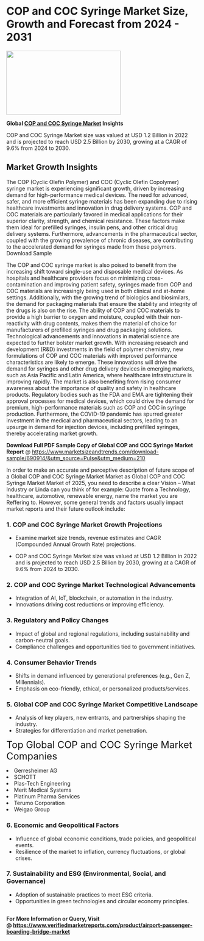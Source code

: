 <H1>COP and COC Syringe Market Size, Growth and Forecast from 2024 - 2031</H1><img class="aligncenter size-medium wp-image-584254" src="https://thirdeyenews.in/wp-content/uploads/2024/09/Global-Market-Research-300x168.jpeg" alt="" width="300" height="168" /><p><strong>Global&nbsp;<a href="https://www.marketsizeandtrends.com/download-sample/690914/&amp;utm_source=Pulse&amp;utm_medium=210">COP and COC Syringe Market</a> Insights</strong></p><p>COP and COC Syringe Market size was valued at USD 1.2 Billion in 2022 and is projected to reach USD 2.5 Billion by 2030, growing at a CAGR of 9.6% from 2024 to 2030.</p><p><h2>Market Growth Insights</h2> <p>The COP (Cyclic Olefin Polymer) and COC (Cyclic Olefin Copolymer) syringe market is experiencing significant growth, driven by increasing demand for high-performance medical devices. The need for advanced, safer, and more efficient syringe materials has been expanding due to rising healthcare investments and innovation in drug delivery systems. COP and COC materials are particularly favored in medical applications for their superior clarity, strength, and chemical resistance. These factors make them ideal for prefilled syringes, insulin pens, and other critical drug delivery systems. Furthermore, advancements in the pharmaceutical sector, coupled with the growing prevalence of chronic diseases, are contributing to the accelerated demand for syringes made from these polymers. Download Sample </p> <p>The COP and COC syringe market is also poised to benefit from the increasing shift toward single-use and disposable medical devices. As hospitals and healthcare providers focus on minimizing cross-contamination and improving patient safety, syringes made from COP and COC materials are increasingly being used in both clinical and at-home settings. Additionally, with the growing trend of biologics and biosimilars, the demand for packaging materials that ensure the stability and integrity of the drugs is also on the rise. The ability of COP and COC materials to provide a high barrier to oxygen and moisture, coupled with their non-reactivity with drug contents, makes them the material of choice for manufacturers of prefilled syringes and drug packaging solutions. Technological advancements and innovations in material science are expected to further bolster market growth. With increasing research and development (R&D) investments in the field of polymer chemistry, new formulations of COP and COC materials with improved performance characteristics are likely to emerge. These innovations will drive the demand for syringes and other drug delivery devices in emerging markets, such as Asia Pacific and Latin America, where healthcare infrastructure is improving rapidly. The market is also benefiting from rising consumer awareness about the importance of quality and safety in healthcare products. Regulatory bodies such as the FDA and EMA are tightening their approval processes for medical devices, which could drive the demand for premium, high-performance materials such as COP and COC in syringe production. Furthermore, the COVID-19 pandemic has spurred greater investment in the medical and pharmaceutical sectors, leading to an upsurge in demand for injection devices, including prefilled syringes, thereby accelerating market growth. </p><p><span class=""><strong>Download Full PDF Sample Copy of Global COP and COC Syringe Market Report</strong> @ <a href="https://www.marketsizeandtrends.com/download-sample/690914/&amp;utm_source=Pulse&amp;utm_medium=210" target="_blank">https://www.marketsizeandtrends.com/download-sample/690914/&amp;utm_source=Pulse&amp;utm_medium=210</a></span></p><p>In order to make an accurate and perceptive description of future scope of a Global&nbsp;COP and COC Syringe Market Market as Global&nbsp;COP and COC Syringe Market Market of 2025, you need to describe a clear Vision &ndash; What Industry or Linda can you think of for example: Quote from a Technology, healthcare, automotive, renewable energy, name the market you are Reffering to. However, some general trends and factors usually impact market reports and their future outlook include:</p><h3>1.&nbsp;<strong>COP and COC Syringe Market Growth Projections</strong></h3><ul><li>Examine market size trends, revenue estimates and CAGR (Compounded Annual Growth Rate) projections.</li><li><p>COP and COC Syringe Market size was valued at USD 1.2 Billion in 2022 and is projected to reach USD 2.5 Billion by 2030, growing at a CAGR of 9.6% from 2024 to 2030.</p></li></ul><h3>2.&nbsp;<strong>COP and COC Syringe Market Technological Advancements</strong></h3><ul><li>Integration of AI, IoT, blockchain, or automation in the industry.</li><li>Innovations driving cost reductions or improving efficiency.</li></ul><h3>3.&nbsp;<strong>Regulatory and Policy Changes</strong></h3><ul><li>Impact of global and regional regulations, including sustainability and carbon-neutral goals.</li><li>Compliance challenges and opportunities tied to government initiatives.</li></ul><h3>4.&nbsp;<strong>Consumer Behavior Trends</strong></h3><ul><li>Shifts in demand influenced by generational preferences (e.g., Gen Z, Millennials).</li><li>Emphasis on eco-friendly, ethical, or personalized products/services.</li></ul><h3>5.&nbsp;<strong>Global COP and COC Syringe Market Competitive Landscape</strong></h3><ul><li>Analysis of key players, new entrants, and partnerships shaping the industry.</li><li>Strategies for differentiation and market penetration.</li></ul><p data-pm-slice="1 1 []"><span style="color: inherit; font-family: inherit; font-size: 25px;">Top Global COP and COC Syringe Market Companies</span></p><div class="" data-test-id=""><p><li>Gerresheimer AG</li><li> SCHOTT</li><li> Plas-Tech Engineering</li><li> Merit Medical Systems</li><li> Platinum Pharma Services</li><li> Terumo Corporation</li><li> Weigao Group</li></p></div><h3>6.&nbsp;<strong>Economic and Geopolitical Factors</strong></h3><ul><li>Influence of global economic conditions, trade policies, and geopolitical events.</li><li>Resilience of the market to inflation, currency fluctuations, or global crises.</li></ul><h3>7.&nbsp;<strong>Sustainability and ESG (Environmental, Social, and Governance)</strong></h3><ul><li>Adoption of sustainable practices to meet ESG criteria.</li><li>Opportunities in green technologies and circular economy principles.</li></ul><h2><strong style="font-size: 14px;">For More Information or Query, Visit @&nbsp;</strong><a style="background-color: #ffffff; font-size: 14px;" href="https://www.marketsizeandtrends.com/report/cop-and-coc-syringe-market/" target="_blank">https://www.verifiedmarketreports.com/product/airport-passenger-boarding-bridge-market</a></h2>
